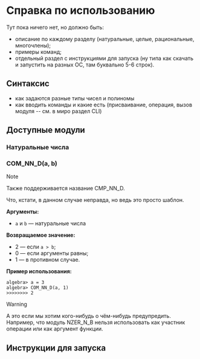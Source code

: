 # Справка по использованию


Тут пока ничего нет, но должно быть:

- описание по каждому разделу (натуральные, целые, рациональные, многочлены);
- примеры команд;
- отдельный раздел с инструкциями для запуска (ну типа как скачать и запустить на разных ОС, там буквально 5-6 строк).

## Синтаксис

- как задаются разные типы чисел и полиномы
- как вводить команды и какие есть (присваивание, операция, вызов модуля -- см. в миро раздел CLI)


## Доступные модули

### Натуральные числа

### COM_NN_D(a, b)

> [!NOTE]
> Также поддерживается название CMP_NN_D.
> 
> Что, кстати, в данном случае неправда, но ведь это просто шаблон.

**Аргументы:**
- `a` и `b` — натуральные числа

**Возвращаемое значение:**
- 2 — если `a > b`;
- 0 — если аргументы равны;
- 1 — в противном случае.

**Пример использования:**
```
algebra> a = 3
algebra> COM_NN_D(a, 1)
>>>>>>>> 2
```

> [!WARNING]
> А это если мы хотим кого-нибудь о чём-нибудь предупредить. Например, что модуль NZER_N_B нельзя использовать как участник операции или как аргумент функции.


## Инструкции для запуска

